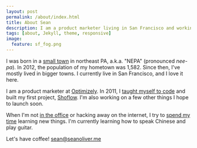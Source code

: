```yaml
---
layout: post
permalink: /about/index.html
title: About Sean
description: I am a product marketer living in San Francisco and working at Optimizely.
tags: [about, Jekyll, theme, responsive]
image:
  feature: sf_fog.png
---
```


I was born in a [small town](http://en.wikipedia.org/wiki/Montrose,_Pennsylvania) in northeast PA, a.k.a. "NEPA" (pronounced _nee-pa_). In 2012, the population of my hometown was 1,582. Since then, I've mostly lived in bigger towns. I currently live in San Francisco, and I love it here.

I am a product marketer at [Optimizely](http://www.optimizely.com/). In 2011, I [taught myself to code](https://github.com/seanoliver) and built my first project, [Shoflow](http://shoflow.com). I'm also working on a few other things I hope to launch soon.

When I'm not [in the office](http://www.linkedin.com/in/soliver87/) or hacking away on the internet, I try to [spend my time](https://www.facebook.com/seane) learning new things. I'm currently learning how to speak Chinese and play guitar.

Let's have coffee! [sean@seanoliver.me](mailto:sean@seanoliver.me)